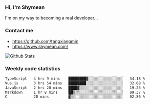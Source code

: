 ### Hi, I'm Shymean

I'm on my way to becoming a real developer...

### Contact me

- <https://github.com/tangxiangmin>
- <https://www.shymean.com/>

![Github Stats](https://github-readme-stats.vercel.app/api?username=tangxiangmin&show_icons=true&theme=dark)


###  Weekly code statistics

<!--START_SECTION:waka-->

```txt
TypeScript   4 hrs 9 mins    ████████▓░░░░░░░░░░░░░░░░   34.18 %
Vue.js       3 hrs 54 mins   ████████░░░░░░░░░░░░░░░░░   32.08 %
JavaScript   2 hrs 20 mins   ████▓░░░░░░░░░░░░░░░░░░░░   19.25 %
Markdown     1 hr 8 mins     ██▒░░░░░░░░░░░░░░░░░░░░░░   09.37 %
C            20 mins         ▓░░░░░░░░░░░░░░░░░░░░░░░░   02.86 %
```

<!--END_SECTION:waka-->